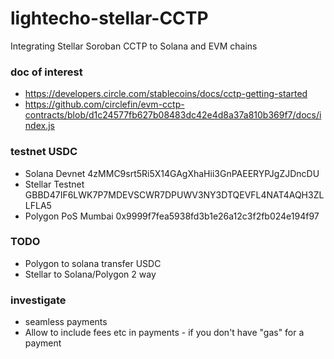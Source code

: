 # lightecho-stellar-CCTP
Integrating Stellar Soroban CCTP to Solana and EVM chains

### doc of interest

- https://developers.circle.com/stablecoins/docs/cctp-getting-started
- https://github.com/circlefin/evm-cctp-contracts/blob/d1c24577fb627b08483dc42e4d8a37a810b369f7/docs/index.js

### testnet USDC
- Solana Devnet	4zMMC9srt5Ri5X14GAgXhaHii3GnPAEERYPJgZJDncDU
- Stellar Testnet	GBBD47IF6LWK7P7MDEVSCWR7DPUWV3NY3DTQEVFL4NAT4AQH3ZLLFLA5
- Polygon PoS Mumbai	0x9999f7fea5938fd3b1e26a12c3f2fb024e194f97

### TODO
- Polygon to solana transfer USDC
- Stellar to Solana/Polygon 2 way


### investigate
- seamless payments
- Allow to include fees etc in payments - if you don't have "gas" for a payment
